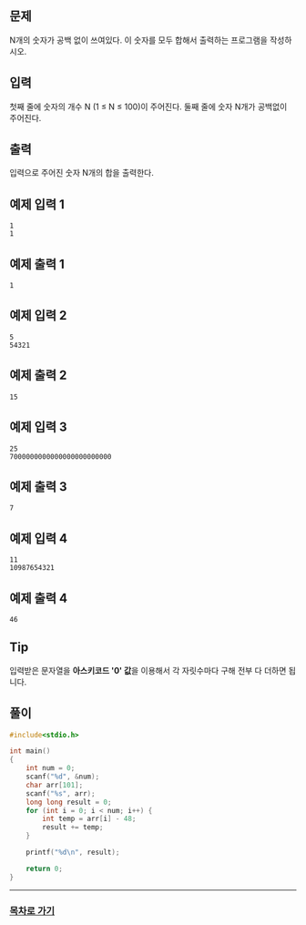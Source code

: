 ## 문제

N개의 숫자가 공백 없이 쓰여있다. 이 숫자를 모두 합해서 출력하는 프로그램을 작성하시오.

## 입력

첫째 줄에 숫자의 개수 N (1 ≤ N ≤ 100)이 주어진다. 둘째 줄에 숫자 N개가 공백없이 주어진다.

## 출력

입력으로 주어진 숫자 N개의 합을 출력한다.

## 예제 입력 1

```
1
1
```

## 예제 출력 1

```
1
```

## 예제 입력 2

```
5
54321
```

## 예제 출력 2

```
15
```

## 예제 입력 3

```
25
7000000000000000000000000
```

## 예제 출력 3

```
7
```

## 예제 입력 4

```
11
10987654321
```

## 예제 출력 4

```
46
```

## Tip

입력받은 문자열을 **아스키코드 '0' 값**을 이용해서 각 자릿수마다 구해 전부 다 더하면 됩니다.

## 풀이
```c
#include<stdio.h>

int main()
{
	int num = 0;
	scanf("%d", &num);
	char arr[101];
	scanf("%s", arr);
	long long result = 0;
	for (int i = 0; i < num; i++) {
		int temp = arr[i] - 48;
		result += temp;
	}

	printf("%d\n", result);

	return 0;
}
```
---

### [목차로 가기](./../../../../)